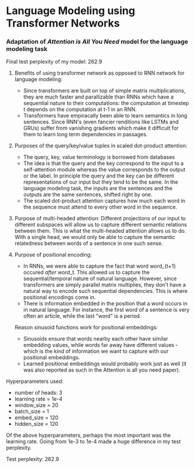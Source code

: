 
# Language Modeling using Transformer Networks
### Adaptation of *Attention is All You Need* model for the language modeling task

Final test perplexity of my model: 262.9


1. Benefits of using transformer network as opposed to RNN network for language modeling:
    - Since transformers are built on top of simple matrix multiplications, they are much faster and parallizable than RNNs which have a sequential nature to their computations: the computation at timestep t depends on the computation at t-1 in an RNN. 
    - Transformers have empiracally been able to learn semantics in long sentences. Since RNN's (even fancier renditions like LSTMs and GRUs) suffer from vanishing gradients which make it difficult for them to learn long term dependencies in passages. 

2. Purposes of the query/key/value tuples in scaled dot-product attention:
    - The query, key, value terminology is borrowed from databases 
    - The idea is that the query and the key correspond to the input to a self-attention module whereas the value corresponds to the output or the label. In principle the query and the key can be different representations of our input but they tend to be the same. In the language modeling task, the inputs are the sentences and the outputs are the same sentences, shifted right by one. 
    - The scaled dot-product attention captures how much each word in the sequence must attend to every other word in the sequence.

3. Purpose of multi-headed attention:
Different projections of our input to different subspaces will allow us to capture different semantic relations between them. This is what the multi-headed attention allows us to do. With a single head, we would only be able to capture the semantic relatedness between words of a sentence in one such sense. 

4. Purpose of positional encoding: 
	- In RNNs, we were able to capture the fact that word word_{t+1} occured *after* word_t. This allowed us to capture the sequential/temporal nature of natural language. However, since transformers are simply parallel matrix multiplies, they don't have a natural way to encode such sequential dependencies. This is where positional encodings come in.
	- There is information embedded in the position that a word occurs in in natural language. For instance, the first word of a sentence is very often an article, while the last "word" is a period. 

	Reason sinusoid functions work for positional embeddings: 
	- Sinusoids ensure that words nearby each other have similar embedding values, while words far away have different values - which is the kind of information we want to capture with our positional embeddings.
	- Learned positional embeddings would probably work just as well (it was also reported as such in the Attention is all you need paper).

Hyperparameters used:
- number of heads: 3
- learning rate = 1e-4
- window_size = 20
- batch_size = 1
- embed_size = 120
- hidden_size = 120

Of the above hyperparameters, perhaps the most important was the learning rate. Going from 1e-3 to 1e-4 made a huge difference in my test perplexity. 

Test perplexity: 262.9

